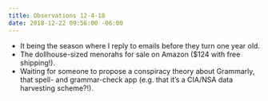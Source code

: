 ```yaml
---
title: Observations 12-4-18
date: 2018-12-22 09:56:00 -06:00
---
```


- It being the season where I reply to emails before they turn one year old.
- The dollhouse-sized menorahs for sale on Amazon ($124 with free shipping!).
- Waiting for someone to propose a conspiracy theory about Grammarly, that spell- and grammar-check app (e.g. that it’s a CIA/NSA data harvesting scheme?!).
